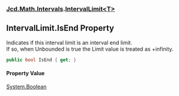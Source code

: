 ### [Jcd.Math.Intervals](Jcd.Math.Intervals.md 'Jcd.Math.Intervals').[IntervalLimit&lt;T&gt;](Jcd.Math.Intervals.IntervalLimit_T_.md 'Jcd.Math.Intervals.IntervalLimit<T>')

## IntervalLimit<T>.IsEnd Property

Indicates if this interval limit is an interval end limit.  
If so, when Unbounded is true the Limit value is treated as +infinity.

```csharp
public bool IsEnd { get; }
```

#### Property Value
[System.Boolean](https://docs.microsoft.com/en-us/dotnet/api/System.Boolean 'System.Boolean')